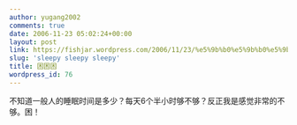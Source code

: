 ```yaml
---
author: yugang2002
comments: true
date: 2006-11-23 05:02:24+00:00
layout: post
link: https://fishjar.wordpress.com/2006/11/23/%e5%9b%b0%e5%9b%b0%e5%9b%b0/
slug: 'sleepy sleepy sleepy'
title: 困困困
wordpress_id: 76
---
```


不知道一般人的睡眠时间是多少？每天6个半小时够不够？反正我是感觉非常的不够。困！

